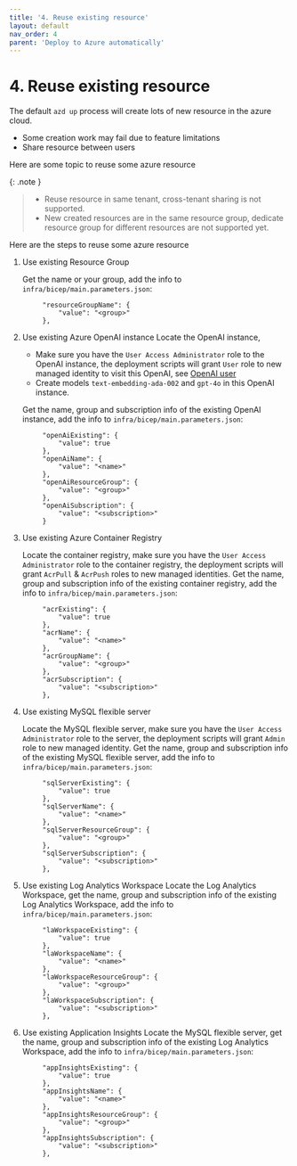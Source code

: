 ```yaml
---
title: '4. Reuse existing resource'
layout: default
nav_order: 4
parent: 'Deploy to Azure automatically'
---
```


# 4. Reuse existing resource

The default `azd up` process will create lots of new resource in the azure cloud.

- Some creation work may fail due to feature limitations
- Share resource between users

Here are some topic to reuse some azure resource

{: .note }
> - Reuse resource in same tenant, cross-tenant sharing is not supported.
> - New created resources are in the same resource group, dedicate resource group for different resources are not supported yet.

Here are the steps to reuse some azure resource

1. Use existing Resource Group

   Get the name or your group, add the info to `infra/bicep/main.parameters.json`:

   ```text
        "resourceGroupName": {
            "value": "<group>"
        },
   ```

1. Use existing Azure OpenAI instance
   Locate the OpenAI instance,
   - Make sure you have the `User Access Administrator` role to the OpenAI instance, the deployment scripts will grant `User` role to new managed identity to visit this OpenAI, see [OpenAI user](https://learn.microsoft.com/en-us/azure/role-based-access-control/built-in-roles/ai-machine-learning#cognitive-services-openai-user)
   - Create models `text-embedding-ada-002` and `gpt-4o` in this OpenAI instance.

   Get the name, group and subscription info of the existing OpenAI instance, add the info to `infra/bicep/main.parameters.json`:

   ```text
        "openAiExisting": {
            "value": true
        },
        "openAiName": {
            "value": "<name>"
        },
        "openAiResourceGroup": {
            "value": "<group>"
        },
        "openAiSubscription": {
            "value": "<subscription>"
        }
   ```

1. Use existing Azure Container Registry

   Locate the container registry, make sure you have the `User Access Administrator` role to the container registry, the deployment scripts will grant `AcrPull` & `AcrPush` roles to new managed identities.
   Get the name, group and subscription info of the existing container registry, add the info to `infra/bicep/main.parameters.json`:

   ```text
        "acrExisting": {
            "value": true
        },
        "acrName": {
            "value": "<name>"
        },
        "acrGroupName": {
            "value": "<group>"
        },
        "acrSubscription": {
            "value": "<subscription>"
        },
   ```

1. Use existing MySQL flexible server

   Locate the MySQL flexible server, make sure you have the `User Access Administrator` role to the server, the deployment scripts will grant `Admin` role to new managed identity.
   Get the name, group and subscription info of the existing MySQL flexible server, add the info to `infra/bicep/main.parameters.json`:

   ```text
        "sqlServerExisting": {
            "value": true
        },
        "sqlServerName": {
            "value": "<name>"
        },
        "sqlServerResourceGroup": {
            "value": "<group>"
        },
        "sqlServerSubscription": {
            "value": "<subscription>"
        },
   ```

1. Use existing Log Analytics Workspace
   Locate the Log Analytics Workspace, get the name, group and subscription info of the existing Log Analytics Workspace, add the info to `infra/bicep/main.parameters.json`:

   ```text
        "laWorkspaceExisting": {
            "value": true
        },
        "laWorkspaceName": {
            "value": "<name>"
        },
        "laWorkspaceResourceGroup": {
            "value": "<group>"
        },
        "laWorkspaceSubscription": {
            "value": "<subscription>"
        },
    ```

1. Use existing Application Insights
   Locate the MySQL flexible server, get the name, group and subscription info of the existing Log Analytics Workspace, add the info to `infra/bicep/main.parameters.json`:

   ```text
        "appInsightsExisting": {
            "value": true
        },
        "appInsightsName": {
            "value": "<name>"
        },
        "appInsightsResourceGroup": {
            "value": "<group>"
        },
        "appInsightsSubscription": {
            "value": "<subscription>"
        },
    ```
